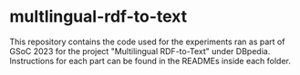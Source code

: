 # multlingual-rdf-to-text  

This repository contains the code used for the experiments ran as part of GSoC 2023 for the project "Multilingual RDF-to-Text" under DBpedia. Instructions for each part can be found in the READMEs inside each folder.  
